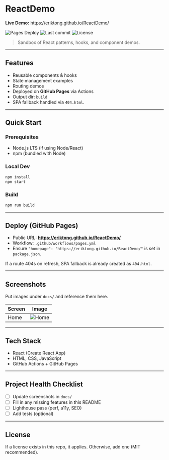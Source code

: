 # ReactDemo

**Live Demo:** https://eriktong.github.io/ReactDemo/

![Pages Deploy](https://github.com/eriktong/ReactDemo/actions/workflows/pages.yml/badge.svg) ![Last commit](https://img.shields.io/github/last-commit/eriktong/ReactDemo) ![License](https://img.shields.io/badge/license-MIT-informational)


> Sandbox of React patterns, hooks, and component demos.

---

## Features
- Reusable components & hooks
- State management examples
- Routing demos
- Deployed on **GitHub Pages** via Actions
- Output dir: `build`
- SPA fallback handled via `404.html`.

---

## Quick Start

### Prerequisites
- Node.js LTS (if using Node/React)
- npm (bundled with Node)

### Local Dev
```bash
npm install
npm start
```

### Build
```bash
npm run build
```

---

## Deploy (GitHub Pages)
- Public URL: **https://eriktong.github.io/ReactDemo/**
- Workflow: `.github/workflows/pages.yml`
- Ensure `"homepage": "https://eriktong.github.io/ReactDemo/"` is set in `package.json`.

If a route 404s on refresh, SPA fallback is already created as `404.html`.

---

## Screenshots
Put images under `docs/` and reference them here.

| Screen | Image |
| --- | --- |
| Home | ![Home](docs/screenshot-1.png) |

---

## Tech Stack
- React (Create React App)
- HTML, CSS, JavaScript
- GitHub Actions + GitHub Pages

---

## Project Health Checklist
- [ ] Update screenshots in `docs/`
- [ ] Fill in any missing features in this README
- [ ] Lighthouse pass (perf, a11y, SEO)
- [ ] Add tests (optional)

---

## License
If a license exists in this repo, it applies. Otherwise, add one (MIT recommended).

